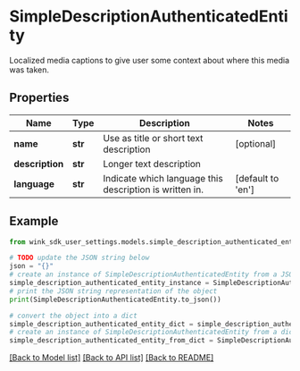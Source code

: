 # SimpleDescriptionAuthenticatedEntity

Localized media captions to give user some context about where this media was taken.

## Properties

Name | Type | Description | Notes
------------ | ------------- | ------------- | -------------
**name** | **str** | Use as title or short text description | [optional] 
**description** | **str** | Longer text description | 
**language** | **str** | Indicate which language this description is written in. | [default to 'en']

## Example

```python
from wink_sdk_user_settings.models.simple_description_authenticated_entity import SimpleDescriptionAuthenticatedEntity

# TODO update the JSON string below
json = "{}"
# create an instance of SimpleDescriptionAuthenticatedEntity from a JSON string
simple_description_authenticated_entity_instance = SimpleDescriptionAuthenticatedEntity.from_json(json)
# print the JSON string representation of the object
print(SimpleDescriptionAuthenticatedEntity.to_json())

# convert the object into a dict
simple_description_authenticated_entity_dict = simple_description_authenticated_entity_instance.to_dict()
# create an instance of SimpleDescriptionAuthenticatedEntity from a dict
simple_description_authenticated_entity_from_dict = SimpleDescriptionAuthenticatedEntity.from_dict(simple_description_authenticated_entity_dict)
```
[[Back to Model list]](../README.md#documentation-for-models) [[Back to API list]](../README.md#documentation-for-api-endpoints) [[Back to README]](../README.md)


